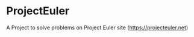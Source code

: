 ProjectEuler
============
A Project to solve problems on Project Euler site (https://projecteuler.net) 
